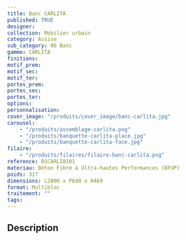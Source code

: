```yaml
---
title: Banc CARLITA
published: TRUE
designer:
collection: Mobilier urbain
category: Assise
sub_category: 06 Banc
gamme: CARLITA
finitions:
motif_prem:
motif_sec:
motif_ter:
portes_prem:
portes_sec:
portes_ter:
options:
personnalisation:
cover_image: "/produits/cover_image/banc-carlita.jpg"
carousel:
    - "/produits/assemblage-carlita.png"
    - "/produits/banquette-carlita-place.jpg"
    - "/produits/banquette-carlita-face.jpg"
filaire:
    - "/produits/filaires/filaire-banc-carlita.png"
reference: BSCARLI0101
materiau: Béton Fibré à Ultra-hautes Performances (BFUP)
poids: 317
dimensions: L2000 x P698 x H469
format: Multibloc
traitement: ""
tags:
---
```


## Description
